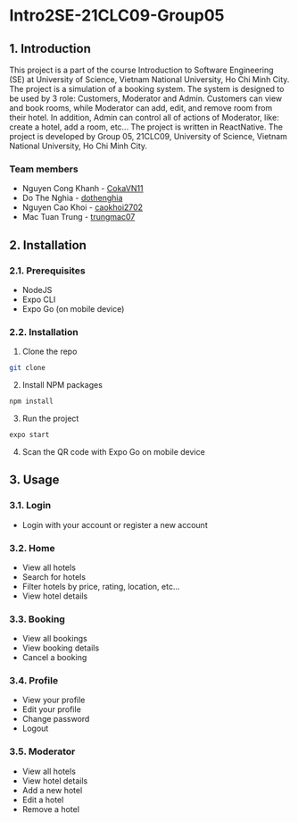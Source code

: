 # Intro2SE-21CLC09-Group05
## 1. Introduction
This project is a part of the course Introduction to Software Engineering (SE) at University of Science, Vietnam National University, Ho Chi Minh City. The project is a simulation of a booking system. The system is designed to be used by 3 role: Customers, Moderator and Admin. Customers can view and book rooms, while Moderator can add, edit, and remove room from their hotel. In addition, Admin can control all of actions of Moderator, like: create a hotel, add a room, etc... The project is written in ReactNative. The project is developed by Group 05, 21CLC09, University of Science, Vietnam National University, Ho Chi Minh City.
### Team members
- Nguyen Cong Khanh - [CokaVN11](https://github.com/CokaVN11)
- Do The Nghia - [dothenghia](https://github.com/dothenghia)
- Nguyen Cao Khoi - [caokhoi2702](https://github.com/caokhoi2702)
- Mac Tuan Trung - [trungmac07](https://github.com/trungmac07)

## 2. Installation
### 2.1. Prerequisites
- NodeJS
- Expo CLI
- Expo Go (on mobile device)
### 2.2. Installation
1. Clone the repo
```sh
git clone
```
2. Install NPM packages
```sh
npm install
```
3. Run the project
```sh
expo start
```
4. Scan the QR code with Expo Go on mobile device

## 3. Usage
### 3.1. Login
- Login with your account or register a new account
### 3.2. Home
- View all hotels
- Search for hotels
- Filter hotels by price, rating, location, etc...
- View hotel details
### 3.3. Booking
- View all bookings
- View booking details
- Cancel a booking
### 3.4. Profile
- View your profile
- Edit your profile
- Change password
- Logout
### 3.5. Moderator
- View all hotels
- View hotel details
- Add a new hotel
- Edit a hotel
- Remove a hotel
